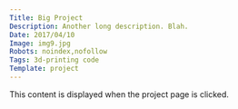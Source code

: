 ```yaml
---
Title: Big Project
Description: Another long description. Blah.
Date: 2017/04/10
Image: img9.jpg
Robots: noindex,nofollow
Tags: 3d-printing code
Template: project
---
```


This content is displayed when the project page is clicked.